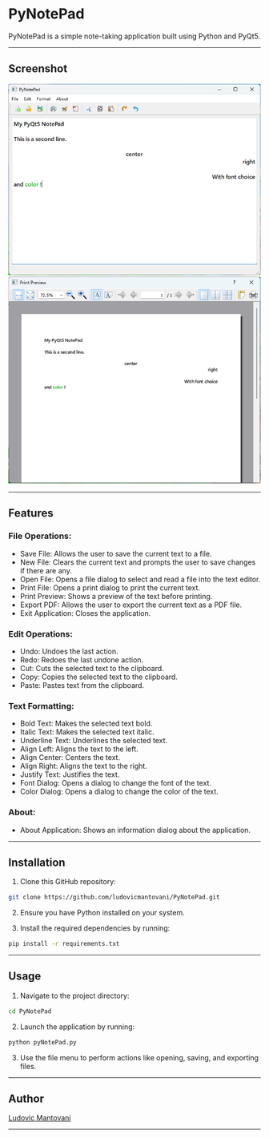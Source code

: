 # PyNotePad

PyNotePad is a simple note-taking application built using Python and PyQt5.

---

## Screenshot

![Application Screenshot](https://github.com/ludovicmantovani/PyNotePad/blob/master/doc/img/screenshot01.png)
![Application Screenshot](https://github.com/ludovicmantovani/PyNotePad/blob/master/doc/img/screenshot02.png)

---

## Features

### File Operations:
- Save File: Allows the user to save the current text to a file.
- New File: Clears the current text and prompts the user to save changes if there are any.
- Open File: Opens a file dialog to select and read a file into the text editor.
- Print File: Opens a print dialog to print the current text.
- Print Preview: Shows a preview of the text before printing.
- Export PDF: Allows the user to export the current text as a PDF file.
- Exit Application: Closes the application.

### Edit Operations:
- Undo: Undoes the last action.
- Redo: Redoes the last undone action.
- Cut: Cuts the selected text to the clipboard.
- Copy: Copies the selected text to the clipboard.
- Paste: Pastes text from the clipboard.

### Text Formatting:
- Bold Text: Makes the selected text bold.
- Italic Text: Makes the selected text italic.
- Underline Text: Underlines the selected text.
- Align Left: Aligns the text to the left.
- Align Center: Centers the text.
- Align Right: Aligns the text to the right.
- Justify Text: Justifies the text.
- Font Dialog: Opens a dialog to change the font of the text.
- Color Dialog: Opens a dialog to change the color of the text.

### About:
- About Application: Shows an information dialog about the application.

---

## Installation

1. Clone this GitHub repository:

```bash
git clone https://github.com/ludovicmantovani/PyNotePad.git
```

2. Ensure you have Python installed on your system.

3. Install the required dependencies by running:

```bash
pip install -r requirements.txt
```

---

## Usage

1. Navigate to the project directory:

```bash
cd PyNotePad
```

2. Launch the application by running:

```bash
python pyNotePad.py
```

3. Use the file menu to perform actions like opening, saving, and exporting files.

---

## Author

[Ludovic Mantovani](https://github.com/ludovicmantovani)

---
